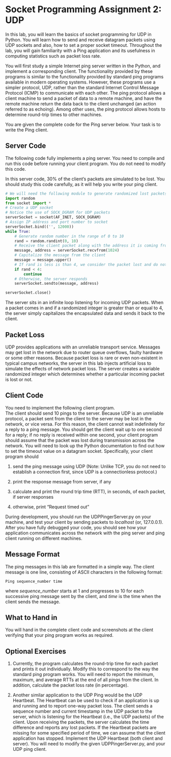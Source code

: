 # Socket Programming Assignment 2: UDP
In this lab, you will learn the basics of socket programming for UDP in Python. You will learn how to send and receive datagram packets using UDP sockets and also, how to set a proper socket timeout. Throughout the lab, you will gain familiarity with a Ping application and its usefulness in computing statistics such as packet loss rate.  

You will first study a simple Internet ping server written in the Python, and implement a corresponding client. The functionality provided by these programs is similar to the functionality provided by standard ping programs available in modern operating systems. However, these programs use a simpler protocol, UDP, rather than the standard Internet Control Message Protocol (ICMP) to communicate with each other. The ping protocol allows a client machine to send a packet of data to a remote machine, and have the remote machine return the data back to the client unchanged (an action referred to as echoing). Among other uses, the ping protocol allows hosts to determine round-trip times to other machines.  

You are given the complete code for the Ping server below. Your task is to write the Ping client. 
## Server Code
The following code fully implements a ping server. You need to compile and run this code before running your client program. You do not need to modify this code.  

In this server code, 30% of the client’s packets are simulated to be lost. You should study this code carefully, as it will help you write your ping client. 
```python
# We will need the following module to generate randomized lost packets
import random
from socket import *
# Create a UDP socket
# Notice the use of SOCK_DGRAM for UDP packets
serverSocket = socket(AF_INET, SOCK_DGRAM)
# Assign IP address and port number to socket
serverSocket.bind(('', 12000))
while True:
    # Generate random number in the range of 0 to 10
    rand = random.randint(0, 10)
    # Receive the client packet along with the address it is coming from
    message, address = serverSocket.recvfrom(1024)
    # Capitalize the message from the client
    message = message.upper()
    # If rand is less is than 4, we consider the packet lost and do not respond
    if rand < 4:
        continue
    # Otherwise, the server responds
    serverSocket.sendto(message, address)

serverSocket.close()
```

The server sits in an infinite loop listening for incoming UDP packets. When a packet comes in and if a randomized integer is greater than or equal to 4, the server simply capitalizes the encapsulated data and sends it back to the client. 

## Packet Loss
UDP provides applications with an unreliable transport service. Messages may get lost in the network due to router queue overflows, faulty hardware or some other reasons. Because packet loss is rare or even non-existent in typical campus networks, the server in this lab injects artificial loss to simulate the effects of network packet loss. The server creates a variable randomized integer which determines whether a particular incoming packet is lost or not.

## Client Code
You need to implement the following client program.  
The client should send 10 pings to the server. Because UDP is an unreliable protocol, a packet sent from the client to the server may be lost in the network, or vice versa. For this reason, the client cannot wait indefinitely for a reply to a ping message. You should get the client wait up to one second for a reply; if no reply is received within one second, your client program should assume that the packet was lost during transmission across the network. You will need to look up the Python documentation to find out how to set the timeout value on a datagram socket.
Specifically, your client program should 
1. send the ping message using UDP (Note: Unlike TCP, you do not need to establish a connection first, since UDP is a connectionless protocol.)

2. print the response message from server, if any
 
3. calculate and print the round trip time (RTT), in seconds, of each packet, if server responses

4. otherwise, print “Request timed out”

During development, you should run the UDPPingerServer.py on your machine, and test your client by sending packets to *localhost* (or, 127.0.0.1). After you have fully debugged your code, you should see how your application communicates across the network with the ping server and ping client running on different machines.

## Message Format
The ping messages in this lab are formatted in a simple way. The client message is one line, consisting of ASCII characters in the following format:
```
Ping sequence_number time 
```
where *sequence_number* starts at 1 and progresses to 10 for each successive ping message sent by the client, and *time* is the time when the client sends the message.


## What to Hand in
You will hand in the complete client code and screenshots at the client verifying that your ping program works as required.

## Optional Exercises
1. Currently, the program calculates the round-trip time for each packet and prints it out individually. Modify this to correspond to the way the standard ping program works. You will need to report the minimum, maximum, and average RTTs at the end of all pings from the client. In addition, calculate the packet loss rate (in percentage).

2. Another similar application to the UDP Ping would be the UDP Heartbeat. The Heartbeat can be used to check if an application is up and running and to report one-way packet loss. The client sends a sequence number and current timestamp in the UDP packet to the server, which is listening for the Heartbeat (i.e., the UDP packets) of the client. Upon receiving the packets, the server calculates the time difference and reports any lost packets. If the Heartbeat packets are missing for some specified period of time, we can assume that the client application has stopped. Implement the UDP Heartbeat (both client and server). You will need to modify the given UDPPingerServer.py, and your UDP ping client.